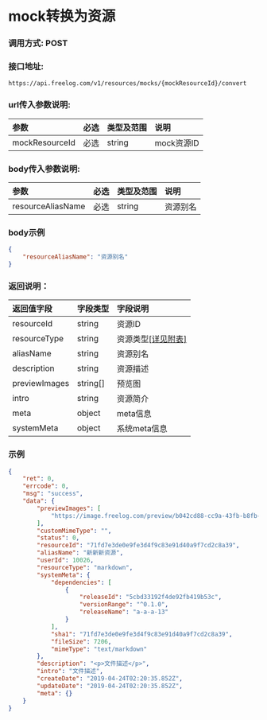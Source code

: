# mock转换为资源

### 调用方式: POST

### 接口地址:

```
https://api.freelog.com/v1/resources/mocks/{mockResourceId}/convert
```

### url传入参数说明:
| 参数 | 必选 | 类型及范围 | 说明 |
| :--- | :--- | :--- | :--- |
|mockResourceId|必选|string|mock资源ID|


### body传入参数说明:
| 参数 | 必选 | 类型及范围 | 说明 |
| :--- | :--- | :--- | :--- |
| resourceAliasName | 必选 | string | 资源别名 |


### body示例

```json
{
	"resourceAliasName": "资源别名"
}
```


### 返回说明：

| 返回值字段 | 字段类型 | 字段说明 |
| :--- | :--- | :--- |
| resourceId | string | 资源ID|
| resourceType | string | 资源类型[[详见附表]][资源类型] |
| aliasName | string | 资源别名 |
| description|string|资源描述|
| previewImages | string[] | 预览图 |
| intro | string | 资源简介 |
| meta | object | meta信息 |
| systemMeta | object | 系统meta信息 |

### 示例

```json
{
    "ret": 0,
    "errcode": 0,
    "msg": "success",
    "data": {
        "previewImages": [
            "https://image.freelog.com/preview/b042cd88-cc9a-43fb-b8fb-1cae320b7977.jpg"
        ],
        "customMimeType": "",
        "status": 0,
        "resourceId": "71fd7e3de0e9fe3d4f9c83e91d40a9f7cd2c8a39",
        "aliasName": "新新新资源",
        "userId": 10026,
        "resourceType": "markdown",
        "systemMeta": {
            "dependencies": [
                {
                    "releaseId": "5cbd33192f4de92fb419b53c",
                    "versionRange": "^0.1.0",
                    "releaseName": "a-a-a-13"
                }
            ],
            "sha1": "71fd7e3de0e9fe3d4f9c83e91d40a9f7cd2c8a39",
            "fileSize": 7206,
            "mimeType": "text/markdown"
        },
        "description": "<p>文件描述</p>",
        "intro": "文件描述",
        "createDate": "2019-04-24T02:20:35.852Z",
        "updateDate": "2019-04-24T02:20:35.852Z",
        "meta": {}
    }
}
```

[资源类型]: /附表/资源类型.html "资源类型"
[备注]: /附表/资源meta说明.html "资源meta说明"
